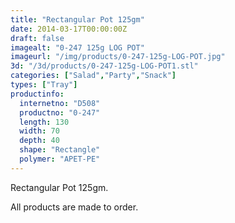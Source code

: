 ```yaml
---
title: "Rectangular Pot 125gm"
date: 2014-03-17T00:00:00Z
draft: false
imagealt: "0-247 125g LOG POT"
imageurl: "/img/products/0-247-125g-LOG-POT.jpg"
3d: "/3d/products/0-247-125g-LOG-POT1.stl"
categories: ["Salad","Party","Snack"]
types: ["Tray"]
productinfo:
  internetno: "D508"
  productno: "0-247"
  length: 130
  width: 70
  depth: 40
  shape: "Rectangle"
  polymer: "APET-PE"
---
```

Rectangular Pot 125gm.

All products are made to order.